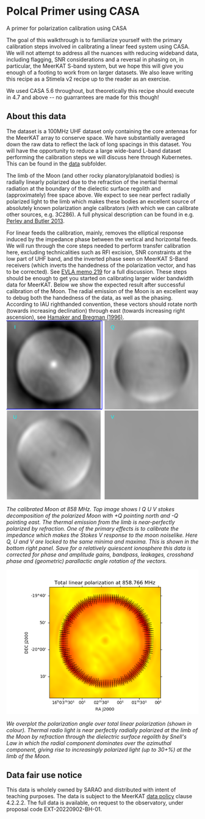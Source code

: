 # Polcal Primer using CASA
A primer for polarization calibration using CASA

The goal of this walkthrough is to familiarize yourself with the primary calibration steps involved in calibrating a linear feed system using CASA.
We will not attempt to address all the nuances with reducing wideband data, including flagging, SNR considerations and a reversal in phasing on,
in particular, the MeerKAT S-band system, but we hope this will give you enough of a footing to work from on larger datasets. We also leave writing this recipe
as a Stimela v2 recipe up to the reader as an exercise.

We used CASA 5.6 throughout, but theoretically this recipe should execute in 4.7 and above -- no guarrantees are made for this though!

About this data
--------------------
The dataset is a 100MHz UHF dataset only containing the core antennas for the MeerKAT array to conserve space. We have substantially averaged down the raw data to reflect the lack of long spacings in this dataset. You will have the opportunity to reduce a large wide-band L-band dataset performing the calibration steps we will discuss here through Kubernetes. This can be found in the [data](https://github.com/africalim/Polcal-Primer/tree/master/data) subfolder.

The limb of the Moon (and other rocky planatory/planatoid bodies) is radially linearly polarized due to the refraction of the inertial thermal radiation at the boundary of the dielectic surface regolith and (approximately) free space above. We expect to see near perfect radially polarized light
to the limb which makes these bodies an excellent source of absolutely known polarization angle calibrators (with which we can calibrate other sources, e.g. 3C286). A full physical description can be found in e.g. [Perley and Butler 2013](https://iopscience.iop.org/article/10.1088/0067-0049/206/2/16/meta).

For linear feeds the calibration, mainly, removes the elliptical response induced by the impedance phase between the vertical and horizontal feeds. We will run through the core steps needed to perform transfer calibration here, excluding technicalities such as RFI excision, SNR constraints at the low part of UHF band, and the inverted phase seen on MeerKAT S-Band receivers (which inverts the handedness of the polarization vector, and has to be corrected). See [EVLA memo 219](https://library.nrao.edu/public/memos/evla/EVLAM_219.pdf) for a full discussion. These steps should be enough to get you started on calibrating larger wider bandwidth data for MeerKAT. Below we show the expected result after successful calibration of the Moon. The radial emission of the Moon is an excellent way to debug both the handedness of the data, as well as the phasing. According to IAU righthanded convention, these vectors should rotate north (towards increasing declination) through east (towards increasing right ascension), see [Hamaker and Bregman (1996)](https://doi.org/10.1051/aas:1996147).
![IQUV Moon](https://raw.githubusercontent.com/africalim/Polcal-Primer/master/resultsIQUV.png)

*The calibrated Moon at 858 MHz. Top image shows I Q U V stokes decomposition of the polarized Moon with +Q pointing north and -Q pointing east. The thermal emission from the limb is near-perfectly polarized by refraction. One of the primary effects is to calibrate the impedance which
makes the Stokes V response to the moon noiselike. Here Q, U and V are locked to the same minima and maxima. This is shown in the bottom right panel. Save for a relatively quiescent ionosphere this data is corrected for phase and amplitude gains, bandpass, leakages, crosshand phase and (geometric) parallactic angle rotation of the vectors.*

![Lunar polarization vectors](https://raw.githubusercontent.com/africalim/Polcal-Primer/master/final_pol_vectors.png)

*We overplot the polarization angle over total linear polarization (shown in colour). Thermal radio light is near perfectly radially polarized at the limb of the Moon by refraction through the dielectric surface regolith by Snell's Law in which the radial component dominates over the azimuthal component, giving rise to increasingly polarized light (up to 30+%) at the limb of the Moon.*


Data fair use notice
---------------------
This data is wholely owned by SARAO and distributed with intent of teaching purposes. The data is subject to the MeerKAT [data policy](https://www.sarao.ac.za/wp-content/uploads/2019/12/MeerKAT-Telescope-and-Data-Access-Guidelines.pdf) clause 4.2.2.2. 
The full data is available, on request to the observatory, under proposal code EXT-20220902-BH-01.
